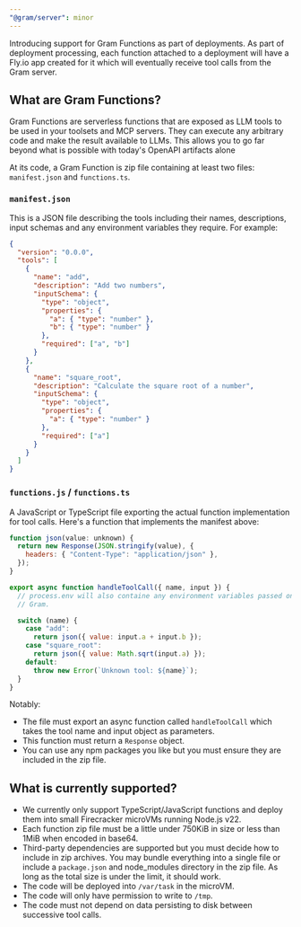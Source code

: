 ```yaml
---
"@gram/server": minor
---
```


Introducing support for Gram Functions as part of deployments. As part of deployment processing, each function attached to a deployment will have a Fly.io app created for it which will eventually receive tool calls from the Gram server.

## What are Gram Functions?

Gram Functions are serverless functions that are exposed as LLM tools to be used in your toolsets and MCP servers. They can execute any arbitrary code and make the result available to LLMs. This allows you to go far beyond what is possible with today's OpenAPI artifacts alone

At its code, a Gram Function is zip file containing at least two files: `manifest.json` and `functions.ts`.

### `manifest.json`

This is a JSON file describing the tools including their names, descriptions, input schemas and any environment variables they require. For example:

```json
{
  "version": "0.0.0",
  "tools": [
    {
      "name": "add",
      "description": "Add two numbers",
      "inputSchema": {
        "type": "object",
        "properties": {
          "a": { "type": "number" },
          "b": { "type": "number" }
        },
        "required": ["a", "b"]
      }
    },
    {
      "name": "square_root",
      "description": "Calculate the square root of a number",
      "inputSchema": {
        "type": "object",
        "properties": {
          "a": { "type": "number" }
        },
        "required": ["a"]
      }
    }
  ]
}
```

### `functions.js` / `functions.ts`

A JavaScript or TypeScript file exporting the actual function implementation for tool calls. Here's a function that implements the manifest above:

```javascript
function json(value: unknown) {
  return new Response(JSON.stringify(value), {
    headers: { "Content-Type": "application/json" },
  });
}

export async function handleToolCall({ name, input }) {
  // process.env will also containe any environment variables passed on from
  // Gram.

  switch (name) {
    case "add":
      return json({ value: input.a + input.b });
    case "square_root":
      return json({ value: Math.sqrt(input.a) });
    default:
      throw new Error(`Unknown tool: ${name}`);
  }
}
```

Notably:

- The file must export an async function called `handleToolCall` which takes the tool name and input object as parameters.
- This function must return a `Response` object.
- You can use any npm packages you like but you must ensure they are included in the zip file.

## What is currently supported?

- We currently only support TypeScript/JavaScript functions and deploy them into small Firecracker microVMs running Node.js v22.
- Each function zip file must be a little under 750KiB in size or less than 1MiB when encoded in base64.
- Third-party dependencies are supported but you must decide how to include in zip archives. You may bundle everything into a single file or include a `package.json` and node_modules directory in the zip file. As long as the total size is under the limit, it should work.
- The code will be deployed into `/var/task` in the microVM.
- The code will only have permission to write to `/tmp`.
- The code must not depend on data persisting to disk between successive tool calls.
